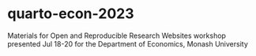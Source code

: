 # quarto-econ-2023
Materials for Open and Reproducible Research Websites workshop presented Jul 18-20 for the Department of Economics, Monash University
